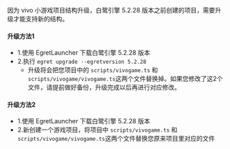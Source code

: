 因为 vivo 小游戏项目结构升级，白鹭引擎 5.2.28 版本之前创建的项目，需要升级才能支持新的结构。

#### 升级方法1
* 1.使用 EgretLauncher 下载白鹭引擎 5.2.28 版本
* 2.执行 `egret upgrade --egretversion 5.2.28`
	* 升级将会把您项目中的 `scripts/vivogame.ts` 和 `scripts/vivogame/vivogame.ts`这两个文件替换掉。如果您修改了这2个文件，请提前做好备份，升级完成以后再进行对应修改。

#### 升级方法2
* 1.使用 EgretLauncher 下载白鹭引擎 5.2.28 版本
* 2.新创建一个游戏项目，将项目中 `scripts/vivogame.ts` 和 `scripts/vivogame/vivogame.ts`这两个文件替换您原来项目里对应的文件